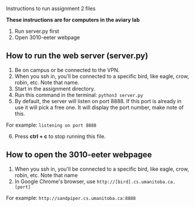 Instructions to run assignment 2 files

**These instructions are for computers in the aviary lab**
1. Run server.py first
2. Open 3010-eeter webpage

## How to run the web server (server.py)
1. Be on campus or be connected to the VPN. 
2. When you ssh in, you'll be connected to a specific bird, like eagle, crow, robin, etc. Note that name.
3. Start in the assignment directory.
4. Run this command in the terminal:
`python3 server.py`
5. By default, the server will listen on port 8888. If this port is already in use it will pick a free one. It will display the port number, make note of this.

For example: `listening on port 8888`

6. Press **ctrl + c** to stop running this file.
## How to open the 3010-eeter webpagee
1. When you ssh in, you'll be connected to a specific bird, like eagle, crow, robin, etc. Note that name
2. In Google Chrome's browser, use `http://[bird].cs.umanitoba.ca.[port]`

For example: `http://sandpiper.cs.umanitoba.ca:8888`
